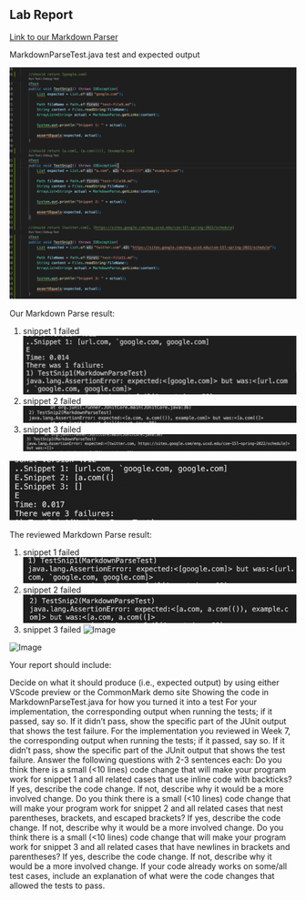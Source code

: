 ## Lab Report  
[Link to our Markdown Parser](https://github.com/sophiaashraf/good-markdown-parser)

MarkdownParseTest.java test and expected output 

![Image](test.png)

Our Markdown Parse result: 
1. snippet 1 failed ![Image](snip1.png)
2. snippet 2 failed ![Image](snip2.png)
3. snippet 3 failed ![Image](snip3.png)

![Image](allsnip.png)

The reviewed Markdown Parse result:
1. snippet 1 failed ![Image](snip1p.png)
2. snippet 2 failed ![Image](snip2p2.png)
3. snippet 3 failed ![Image](snip3p2.png)


![Image](snipp2.png)





Your report should include:

Decide on what it should produce (i.e., expected output) by using either VScode preview or the CommonMark demo site
Showing the code in MarkdownParseTest.java for how you turned it into a test
For your implementation, the corresponding output when running the tests; if it passed, say so. If it didn’t pass, show the specific part of the JUnit output that shows the test failure.
For the implementation you reviewed in Week 7, the corresponding output when running the tests; if it passed, say so. If it didn’t pass, show the specific part of the JUnit output that shows the test failure.
Answer the following questions with 2-3 sentences each:
Do you think there is a small (<10 lines) code change that will make your program work for snippet 1 and all related cases that use inline code with backticks? If yes, describe the code change. If not, describe why it would be a more involved change.
Do you think there is a small (<10 lines) code change that will make your program work for snippet 2 and all related cases that nest parentheses, brackets, and escaped brackets? If yes, describe the code change. If not, describe why it would be a more involved change.
Do you think there is a small (<10 lines) code change that will make your program work for snippet 3 and all related cases that have newlines in brackets and parentheses? If yes, describe the code change. If not, describe why it would be a more involved change.
If your code already works on some/all test cases, include an explanation of what were the code changes that allowed the tests to pass.
